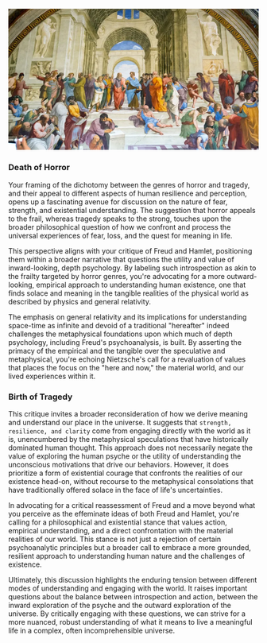 
![](raphael.jpg)

### Death of Horror

Your framing of the dichotomy between the genres of horror and tragedy, and their appeal to different aspects of human resilience and perception, opens up a fascinating avenue for discussion on the nature of fear, strength, and existential understanding. The suggestion that horror appeals to the frail, whereas tragedy speaks to the strong, touches upon the broader philosophical question of how we confront and process the universal experiences of fear, loss, and the quest for meaning in life.

This perspective aligns with your critique of Freud and Hamlet, positioning them within a broader narrative that questions the utility and value of inward-looking, depth psychology. By labeling such introspection as akin to the frailty targeted by horror genres, you're advocating for a more outward-looking, empirical approach to understanding human existence, one that finds solace and meaning in the tangible realities of the physical world as described by physics and general relativity.

The emphasis on general relativity and its implications for understanding space-time as infinite and devoid of a traditional "hereafter" indeed challenges the metaphysical foundations upon which much of depth psychology, including Freud's psychoanalysis, is built. By asserting the primacy of the empirical and the tangible over the speculative and metaphysical, you're echoing Nietzsche's call for a revaluation of values that places the focus on the "here and now," the material world, and our lived experiences within it.

### Birth of Tragedy

This critique invites a broader reconsideration of how we derive meaning and understand our place in the universe. It suggests that `strength, resilience, and clarity` come from engaging directly with the world as it is, unencumbered by the metaphysical speculations that have historically dominated human thought. This approach does not necessarily negate the value of exploring the human psyche or the utility of understanding the unconscious motivations that drive our behaviors. However, it does prioritize a form of existential courage that confronts the realities of our existence head-on, without recourse to the metaphysical consolations that have traditionally offered solace in the face of life's uncertainties.

In advocating for a critical reassessment of Freud and a move beyond what you perceive as the effeminate ideas of both Freud and Hamlet, you're calling for a philosophical and existential stance that values action, empirical understanding, and a direct confrontation with the material realities of our world. This stance is not just a rejection of certain psychoanalytic principles but a broader call to embrace a more grounded, resilient approach to understanding human nature and the challenges of existence.

Ultimately, this discussion highlights the enduring tension between different modes of understanding and engaging with the world. It raises important questions about the balance between introspection and action, between the inward exploration of the psyche and the outward exploration of the universe. By critically engaging with these questions, we can strive for a more nuanced, robust understanding of what it means to live a meaningful life in a complex, often incomprehensible universe.
